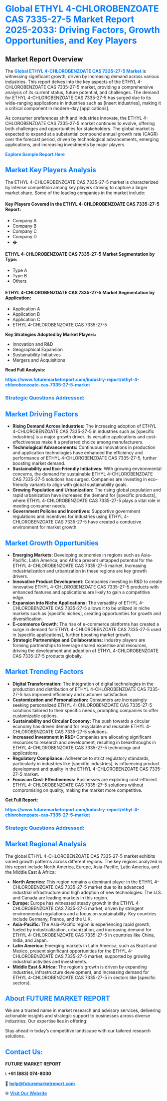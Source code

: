 <h1 style="color: #007BFF;">Global ETHYL 4-CHLOROBENZOATE CAS 7335-27-5 Market Report 2025-2033: Driving Factors, Growth Opportunities, and Key Players</h1>

<section id="overview">
<h2>Market Report Overview</h2>
<p>The <a href="https://www.futuremarketreport.com/industry-report/ethyl-4-chlorobenzoate-cas-7335-27-5-market" style="color: #007BFF; text-decoration: none;"><strong>Global ETHYL 4-CHLOROBENZOATE CAS 7335-27-5 Market</strong></a> is witnessing significant growth, driven by increasing demand across various industries. This report delves into the key aspects of the ETHYL 4-CHLOROBENZOATE CAS 7335-27-5 market, providing a comprehensive analysis of its current status, future potential, and challenges. The demand for ETHYL 4-CHLOROBENZOATE CAS 7335-27-5 has surged due to its wide-ranging applications in industries such as [insert industries], making it a critical component in modern-day [applications].</p>
<p>As consumer preferences shift and industries innovate, the ETHYL 4-CHLOROBENZOATE CAS 7335-27-5 market continues to evolve, offering both challenges and opportunities for stakeholders. The global market is expected to expand at a substantial compound annual growth rate (CAGR) over the forecast period, driven by technological advancements, emerging applications, and increasing investments by major players.</p>
</section>

<section id="overview">
<p><a href="https://www.futuremarketreport.com/request-sample/reportId=112560" style="color: #007BFF; text-decoration: none;"><strong>Explore Sample Report Here</strong></a></p>
</section>

<section id="key-players">
<h2 style="color: #007BFF;">Market Key Players Analysis</h2>
<p>The ETHYL 4-CHLOROBENZOATE CAS 7335-27-5 market is characterized by intense competition among key players striving to capture a larger market share. Some of the leading companies in the market include:</p>
<h4>Key Players Covered in the ETHYL 4-CHLOROBENZOATE CAS 7335-27-5 Report:</h4>
<ul><li>Company A</li><li>Company B</li><li>Company C</li><li>Company D</li><li>�</li></ul>
<h4>ETHYL 4-CHLOROBENZOATE CAS 7335-27-5 Market Segmentation by Type:</h4>
<ul><li>Type A</li><li>Type B</li><li>Others</li></ul>

<h4>ETHYL 4-CHLOROBENZOATE CAS 7335-27-5 Market Segmentation by Application:</h4>
<ul><li>Application A</li><li>Application B</li><li>Application C</li><li>ETHYL 4-CHLOROBENZOATE CAS 7335-27-5</li></ul>
<p><strong>Key Strategies Adopted by Market Players:</strong></p>
<ul>
<li>Innovation and R&D</li>
<li>Geographical Expansion</li>
<li>Sustainability Initiatives</li>
<li>Mergers and Acquisitions</li>
</ul>
</section>

<section>
<p><strong>Read Full Analysis: </strong></p><a href="https://www.futuremarketreport.com/industry-report/ethyl-4-chlorobenzoate-cas-7335-27-5-market" style="color: #007BFF; text-decoration: none;"><strong>https://www.futuremarketreport.com/industry-report/ethyl-4-chlorobenzoate-cas-7335-27-5-market</strong></a>
<h3 style="color: #007BFF;">Strategic Questions Addressed:</h3>
</section>

<section id="driving-factors">
<h2 style="color: #007BFF;">Market Driving Factors</h2>
<ul>
<li><strong>Rising Demand Across Industries:</strong> The increasing adoption of ETHYL 4-CHLOROBENZOATE CAS 7335-27-5 in industries such as [specific industries] is a major growth driver. Its versatile applications and cost-effectiveness make it a preferred choice among manufacturers.</li>
<li><strong>Technological Advancements:</strong> Continuous innovations in production and application technologies have enhanced the efficiency and performance of ETHYL 4-CHLOROBENZOATE CAS 7335-27-5, further boosting market demand.</li>
<li><strong>Sustainability and Eco-Friendly Initiatives:</strong> With growing environmental concerns, the demand for sustainable ETHYL 4-CHLOROBENZOATE CAS 7335-27-5 solutions has surged. Companies are investing in eco-friendly variants to align with global sustainability goals.</li>
<li><strong>Growing Population and Urbanization:</strong> The rising global population and rapid urbanization have increased the demand for [specific products], where ETHYL 4-CHLOROBENZOATE CAS 7335-27-5 plays a vital role in meeting consumer needs.</li>
<li><strong>Government Policies and Incentives:</strong> Supportive government regulations and incentives for industries using ETHYL 4-CHLOROBENZOATE CAS 7335-27-5 have created a conducive environment for market growth.</li>
</ul>
</section>

<section id="growth-opportunities">
<h2 style="color: #007BFF;">Market Growth Opportunities</h2>
<ul>
<li><strong>Emerging Markets:</strong> Developing economies in regions such as Asia-Pacific, Latin America, and Africa present untapped potential for the ETHYL 4-CHLOROBENZOATE CAS 7335-27-5 market. Increasing industrialization and urbanization in these regions are key growth drivers.</li>
<li><strong>Innovative Product Development:</strong> Companies investing in R&D to create innovative ETHYL 4-CHLOROBENZOATE CAS 7335-27-5 products with enhanced features and applications are likely to gain a competitive edge.</li>
<li><strong>Expansion into Niche Applications:</strong> The versatility of ETHYL 4-CHLOROBENZOATE CAS 7335-27-5 allows it to be utilized in niche markets such as [specific niches], creating opportunities for growth and diversification.</li>
<li><strong>E-commerce Growth:</strong> The rise of e-commerce platforms has created a surge in demand for ETHYL 4-CHLOROBENZOATE CAS 7335-27-5 used in [specific applications], further boosting market growth.</li>
<li><strong>Strategic Partnerships and Collaborations:</strong> Industry players are forming partnerships to leverage shared expertise and resources, driving the development and adoption of ETHYL 4-CHLOROBENZOATE CAS 7335-27-5 products globally.</li>
</ul>
</section>

<section id="trending-factors">
<h2 style="color: #007BFF;">Market Trending Factors</h2>
<ul>
<li><strong>Digital Transformation:</strong> The integration of digital technologies in the production and distribution of ETHYL 4-CHLOROBENZOATE CAS 7335-27-5 has improved efficiency and customer satisfaction.</li>
<li><strong>Customization and Personalization:</strong> Consumers are increasingly seeking personalized ETHYL 4-CHLOROBENZOATE CAS 7335-27-5 solutions tailored to their specific needs, prompting companies to offer customizable options.</li>
<li><strong>Sustainability and Circular Economy:</strong> The push towards a circular economy has driven demand for recyclable and reusable ETHYL 4-CHLOROBENZOATE CAS 7335-27-5 solutions.</li>
<li><strong>Increased Investment in R&D:</strong> Companies are allocating significant resources to research and development, resulting in breakthroughs in ETHYL 4-CHLOROBENZOATE CAS 7335-27-5 technology and applications.</li>
<li><strong>Regulatory Compliance:</strong> Adherence to strict regulatory standards, particularly in industries like [specific industries], is influencing product development and quality in the ETHYL 4-CHLOROBENZOATE CAS 7335-27-5 market.</li>
<li><strong>Focus on Cost-Effectiveness:</strong> Businesses are exploring cost-efficient ETHYL 4-CHLOROBENZOATE CAS 7335-27-5 solutions without compromising on quality, making the market more competitive.</li>
</ul>
</section>

<section>
<p><strong>Get Full Report: </strong></p><a href="https://www.futuremarketreport.com/industry-report/ethyl-4-chlorobenzoate-cas-7335-27-5-market" style="color: #007BFF; text-decoration: none;"><strong>https://www.futuremarketreport.com/industry-report/ethyl-4-chlorobenzoate-cas-7335-27-5-market</strong></a>
<h3 style="color: #007BFF;">Strategic Questions Addressed:</h3>
</section>


<section id="regional-analysis">
<h2 style="color: #007BFF;">Market Regional Analysis</h2>
<p>The global ETHYL 4-CHLOROBENZOATE CAS 7335-27-5 market exhibits varied growth patterns across different regions. The key regions analyzed in this report include North America, Europe, Asia-Pacific, Latin America, and the Middle East & Africa:</p>
<ul>
<li><strong>North America:</strong> This region remains a dominant player in the ETHYL 4-CHLOROBENZOATE CAS 7335-27-5 market due to its advanced industrial infrastructure and high adoption of new technologies. The U.S. and Canada are leading markets in this region.</li>
<li><strong>Europe:</strong> Europe has witnessed steady growth in the ETHYL 4-CHLOROBENZOATE CAS 7335-27-5 market, driven by stringent environmental regulations and a focus on sustainability. Key countries include Germany, France, and the U.K.</li>
<li><strong>Asia-Pacific:</strong> The Asia-Pacific region is experiencing rapid growth, fueled by industrialization, urbanization, and increasing demand for ETHYL 4-CHLOROBENZOATE CAS 7335-27-5 in countries like China, India, and Japan.</li>
<li><strong>Latin America:</strong> Emerging markets in Latin America, such as Brazil and Mexico, present significant opportunities for the ETHYL 4-CHLOROBENZOATE CAS 7335-27-5 market, supported by growing industrial activities and investments.</li>
<li><strong>Middle East & Africa:</strong> The region’s growth is driven by expanding industries, infrastructure development, and increasing demand for ETHYL 4-CHLOROBENZOATE CAS 7335-27-5 in sectors like [specific sectors].</li>
</ul>
</section>

<footer>
<h2 style="color: #007BFF;">About FUTURE MARKET REPORT</h2>
<p>We are a trusted name in market research and advisory services, delivering actionable insights and strategic support to businesses across diverse industries. Our expertise lies in offering:</p>

<p>Stay ahead in today’s competitive landscape with our tailored research solutions.</p>

<h2 style="color: #007BFF;">Contact Us:</h2>
<p><strong>FUTURE MARKET REPORT</strong></p>
<p>📞 <strong>+91 (883) 074-8030</strong></p>
<p>📧 <strong><a href="mailto:help@futuremarketreport.com" style="color: #007BFF;">help@futuremarketreport.com</a></strong></p>
<p>🌐 <strong><a href="https://www.futuremarketreport.com/" style="color: #007BFF;">Visit Our Website</a></strong></p>
</footer>